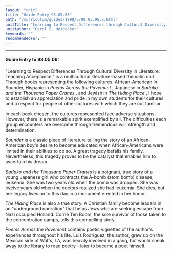 ```yaml
---
layout: "unit"
title: "Guide Entry 98.05.06"
path: "/curriculum/guides/1998/5/98.05.06.x.html"
unitTitle: "Learning to Respect Differences through Cultural Diversity in Literature:  Teaching Acceptance"
unitAuthor: "Carol S. Heidecker"
keywords: ""
recommendedFor: ""
---
```

<body>
<hr/>
<h4>
Guide Entry to 98.05.06:
</h4>
"Learning to Respect Differences Through Cultural Diversity in Literature: Teaching Acceptance," is a multicultural literature-based thematic unit.  Through books representing the following cultures:  African-American in Sounder, Hispanic in
<i>
Poems Across the Pavement
</i>
, Japanese in
<i>
Sadako and the Thousand Paper Cranes
</i>
, and Jewish in
<i>
The Hiding Place
</i>
, I hope to establish an appreciation and pride in my own students for their cultures and a respect for people of other cultures with which they are not familiar.
<p>
In each book chosen, the cultures represented face adverse situations.  However, there is a remarkable spirit exemplified by all.  The difficulties each group encounters are overcome through tremendous will, strength and determination.
</p>
<p>
<i>
Sounder
</i>
is a classic piece of literature telling the story of an African-American boy's desire to become educated when African-Americans were limited in their abilities to do so.  A great tragedy befalls his family.  Nevertheless, this tragedy proves to be the catalyst that enables him to ascertain his dream.
</p>
<p>
<i>
Sadako and the Thousand Paper Cranes
</i>
is a poignant, true story of a young Japanese girl who contracts the A-bomb (atom bomb) disease, leukemia.  She was two years old when the bomb was dropped.  She was twelve years old when the doctors realized she had leukemia.  She dies, but her legacy lives on to this day in a monument erected in her honor.
</p>
<p>
<i>
The Hiding Place
</i>
is also a true story.  A Christian family become leaders in an "underground operation" that helps Jews who are seeking escape from Nazi occupied Holland. Corrie Ten Boom, the sole survivor of those taken to the concentration camps, tells this compelling story.
</p>
<p>
<i>
Poems Across the Pavement
</i>
contains poetic vignettes of the author's experiences  throughout his life.  Luis Rodriguez, the author, grew up on the Mexican side of Watts, LA, was heavily involved in a gang, but would sneak away to the library to read poetry - later to become a poet himself.
</p>
</body>
